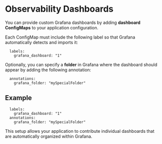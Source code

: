 # Observability Dashboards

You can provide custom Grafana dashboards by adding **dashboard ConfigMaps** to your application configuration.

Each ConfigMap must include the following label so that Grafana automatically detects and imports it:

```
  labels:
    grafana_dashboard: "1"
```

Optionally, you can specify a **folder** in Grafana where the dashboard should appear by adding the following annotation:

```
  annotations:
    grafana_folder: "mySpecialFolder"
```

## Example
```
  labels:
    grafana_dashboard: "1"
  annotations:
    grafana_folder: "mySpecialFolder"
```

This setup allows your application to contribute individual dashboards that are automatically organized within Grafana.
